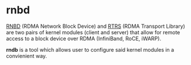 
rnbd
====

[RNBD](https://github.com/torvalds/linux/tree/master/drivers/block/rnbd)
 (RDMA Network Block Device) and
 [RTRS](https://github.com/torvalds/linux/tree/master/drivers/infiniband/ulp/rtrs) (RDMA Transport Library)
are two pairs of kernel modules (client and server) that allow for
remote access to a block device over RDMA (InfiniBand, RoCE, iWARP).

**rndb** is a tool which allows user to configure said kernel modules
in a convienient way.
